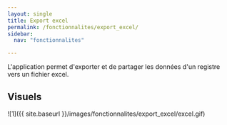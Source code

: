 ```yaml
---
layout: single
title: Export excel
permalink: /fonctionnalites/export_excel/
sidebar:
  nav: "fonctionnalites"

---
```

L'application permet d'exporter et de partager les données d'un registre vers un fichier excel.

## Visuels

![1]({{ site.baseurl }}/images/fonctionnalites/export_excel/excel.gif)
